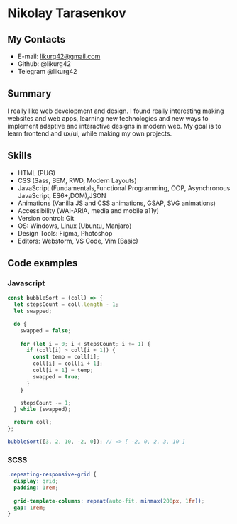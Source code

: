 # Nikolay Tarasenkov

## My Contacts

- E-mail: likurg42@gmail.com
- Github: @likurg42
- Telegram @likurg42

## Summary

I really like web development and design. I found really interesting making websites and web apps, learning new technologies and new ways to implement adaptive and interactive designs in modern web. My goal is to learn frontend and ux/ui, while making my own projects.

## Skills

- HTML (PUG)
- CSS (Sass, BEM, RWD, Modern Layouts)
- JavaScript (Fundamentals,Functional Programming, OOP, Asynchronous JavaScript, ES6+,DOM),JSON
- Animations (Vanilla JS and CSS animations, GSAP, SVG animations)
- Accessibility (WAI-ARIA, media and mobile a11y)
- Version control: Git
- OS: Windows, Linux (Ubuntu, Manjaro)
- Design Tools: Figma, Photoshop
- Editors: Webstorm, VS Code, Vim (Basic)

## Code examples

### Javascript

```js
const bubbleSort = (coll) => {
  let stepsCount = coll.length - 1;
  let swapped;

  do {
    swapped = false;
    
    for (let i = 0; i < stepsCount; i += 1) {
      if (coll[i] > coll[i + 1]) {
        const temp = coll[i];
        coll[i] = coll[i + 1];
        coll[i + 1] = temp;
        swapped = true;
      }
    }

    stepsCount -= 1;
  } while (swapped); 

  return coll;
};

bubbleSort([3, 2, 10, -2, 0]); // => [ -2, 0, 2, 3, 10 ]
```

### SCSS

```css
.repeating-responsive-grid {
  display: grid;
  padding: 1rem;
  
  grid-template-columns: repeat(auto-fit, minmax(200px, 1fr));
  gap: 1rem;
}
```
